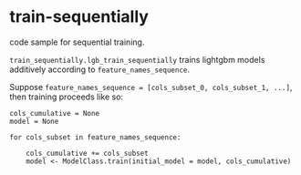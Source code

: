 # train-sequentially

code sample for sequential training.

`train_sequentially.lgb_train_sequentially` trains lightgbm models additively according to `feature_names_sequence`.

Suppose `feature_names_sequence = [cols_subset_0, cols_subset_1, ...]`, then training proceeds like so:

```
cols_cumulative = None
model = None

for cols_subset in feature_names_sequence:

    cols_cumulative += cols_subset
    model <- ModelClass.train(initial_model = model, cols_cumulative)
```
